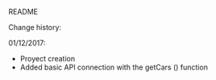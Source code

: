 README

Change history:

01/12/2017:

- Proyect creation
- Added basic API connection with the getCars () function


